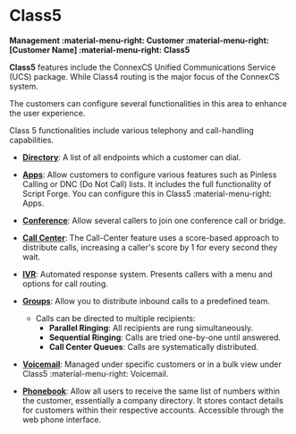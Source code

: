 # Class5

**Management :material-menu-right: Customer :material-menu-right: [Customer Name] :material-menu-right: Class5**

**Class5** features include the ConnexCS Unified Communications Service (UCS) package. While Class4 routing is the major focus of the ConnexCS system.

The customers can configure several functionalities in this area to enhance the user experience.

Class 5 functionalities include various telephony and call-handling capabilities.

+ [**Directory**](https://docs.connexcs.com/class5/phonebook/): A list of all endpoints which a customer can dial.

+ [**Apps**](/class5/apps/): Allow customers to configure various features such as Pinless Calling or DNC (Do Not Call) lists. It includes the full functionality of Script Forge.
You can configure this in Class5 :material-menu-right: Apps.

+ [**Conference**](/class5/creating-conference/): Allow several callers to join one conference call or bridge.

+ [**Call Center**](https://docs.connexcs.com/class5/call-center/): The Call-Center feature uses a score-based approach to distribute calls, increasing a caller's score by 1 for every second they wait.

+ [**IVR**](/class5/creating-ivr/): Automated response system. Presents callers with a menu and options for call routing.

+ [**Groups**](/class5/creating-group/): Allow you to distribute inbound calls to a predefined team.
    + Calls can be directed to multiple recipients:
      + **Parallel Ringing**: All recipients are rung simultaneously.
      + **Sequential Ringing**: Calls are tried one-by-one until answered.
      + **Call Center Queues**: Calls are systematically distributed.

+ [**Voicemail**](/class5/voicemail/): Managed under specific customers or in a bulk view under Class5 :material-menu-right: Voicemail.

+ [**Phonebook**](/class5/phonebook/): Allow all users to receive the same list of numbers within the customer, essentially a company directory. It stores contact details for customers within their respective accounts. Accessible through the web phone interface.
